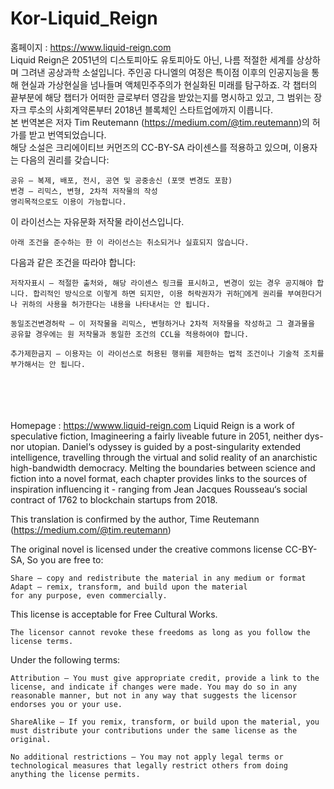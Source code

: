# Kor-Liquid_Reign


홈페이지 : https://www.liquid-reign.com <br>
Liquid Reign은 2051년의 디스토피아도 유토피아도 아닌, 나름 적절한 세계를 상상하며 그려낸 공상과학 소설입니다. 주인공 다니엘의 여정은 특이점 이후의 인공지능을 통해 현실과 가상현실을 넘나들며 액체민주주의가 현실화된 미래를 탐구하죠. 각 챕터의 끝부분에 해당 챕터가 어떠한 글로부터 영감을 받았는지를 명시하고 있고, 그 범위는 장 자크 루소의 사회계약론부터 2018년 블록체인 스타트업에까지 이릅니다. 
<br>
본 번역본은 저자 Tim Reutemann (https://medium.com/@tim.reutemann)의 허가를 받고 번역되었습니다.
<br>
해당 소설은 크리에이티브 커먼즈의 CC-BY-SA 라이센스를 적용하고 있으며, 이용자는 다음의 권리를 갖습니다:

    공유 — 복제, 배포, 전시, 공연 및 공중송신 (포맷 변경도 포함)
    변경 — 리믹스, 변형, 2차적 저작물의 작성
    영리목적으로도 이용이 가능합니다.

이 라이선스는 자유문화 저작물 라이선스입니다.

    아래 조건을 준수하는 한 이 라이선스는 취소되거나 실효되지 않습니다.

다음과 같은 조건을 따라야 합니다:

    저작자표시 — 적절한 출처와, 해당 라이센스 링크를 표시하고, 변경이 있는 경우 공지해야 합니다. 합리적인 방식으로 이렇게 하면 되지만, 이용 허락권자가 귀하에게 권리를 부여한다거나 귀하의 사용을 허가한다는 내용을 나타내서는 안 됩니다.

    동일조건변경허락 — 이 저작물을 리믹스, 변형하거나 2차적 저작물을 작성하고 그 결과물을 공유할 경우에는 원 저작물과 동일한 조건의 CCL을 적용하여야 합니다.

    추가제한금지 — 이용자는 이 라이선스로 허용된 행위를 제한하는 법적 조건이나 기술적 조치를
    부가해서는 안 됩니다.





<Br><br><br><br>
Homepage : https://wwww.liquid-reign.com
Liquid Reign is a work of speculative fiction, Imagineering a fairly  liveable future in 2051, neither dys- nor utopian. Daniel‘s odyssey is  guided by a post-singularity extended intelligence, travelling through  the virtual and solid reality of an anarchistic high-bandwidth  democracy. Melting the boundaries between science and fiction into a  novel format, each chapter provides links to the sources of inspiration  influencing it - ranging from Jean Jacques Rousseau‘s social contract of  1762 to blockchain startups from 2018.

This translation is confirmed by the author, Time Reutemann (https://medium.com/@tim.reutemann)

The original novel is licensed under the creative commons license CC-BY-SA, 
So you are free to:

    Share — copy and redistribute the material in any medium or format
    Adapt — remix, transform, and build upon the material
    for any purpose, even commercially.

This license is acceptable for Free Cultural Works.

    The licensor cannot revoke these freedoms as long as you follow the license terms.

Under the following terms:

    Attribution — You must give appropriate credit, provide a link to the license, and indicate if changes were made. You may do so in any reasonable manner, but not in any way that suggests the licensor endorses you or your use.

    ShareAlike — If you remix, transform, or build upon the material, you must distribute your contributions under the same license as the original.

    No additional restrictions — You may not apply legal terms or technological measures that legally restrict others from doing anything the license permits.


